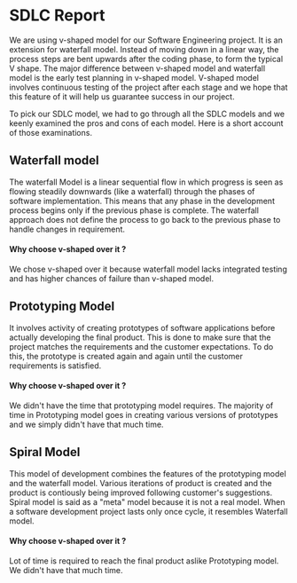 # SDLC Report

We are using v-shaped model for our Software Engineering project.
It is an extension for waterfall model.
Instead of moving down in a linear way, the process steps are bent upwards after the coding phase, to form the typical V shape.
The major difference between v-shaped model and waterfall model is the early test planning in v-shaped model.
V-shaped model involves continuous testing of the project after each stage and we hope that this feature of it will help us 
guarantee success in our project.

To pick our SDLC model, we had to go through all the SDLC models and we keenly examined the pros and cons of each model. 
Here is a short account of those examinations. 


## Waterfall model

The waterfall Model is a linear sequential flow in which progress is seen as flowing steadily downwards (like a waterfall) through the phases of software implementation. 
This means that any phase in the development process begins only if the previous phase is complete. 
The waterfall approach does not define the process to go back to the previous phase to handle changes in requirement.

#### Why choose v-shaped over it ? 

We chose v-shaped over it because waterfall model lacks integrated testing and has higher chances of failure than 
v-shaped model.


## Prototyping Model

It involves activity of creating prototypes of software applications before actually developing the final product. This is done to make sure that the project matches 
the requirements and the customer expectations. To do this, the prototype is created again and again until the customer requirements is satisfied. 

#### Why choose v-shaped over it ? 

We didn't have the time that prototyping model requires. 
The majority of time in Prototyping model goes in creating various versions of prototypes and we simply didn't have that much time. 


## Spiral Model

This model of development combines the features of the prototyping model and the waterfall model. Various iterations of product is created 
and the product is contiously being improved following customer's suggestions. Spiral model is said as a "meta" model because it is not a real model. 
When a software development project lasts only once cycle, it resembles Waterfall model.

#### Why choose v-shaped over it ?

Lot of time is required to reach the final product aslike Prototyping model. We didn't have that much time. 


